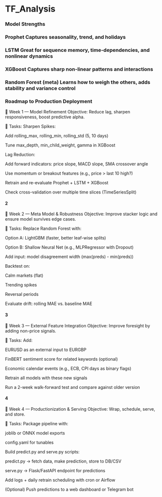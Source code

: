 # TF_Analysis
### Model	Strengths
### Prophet	Captures seasonality, trend, and holidays
### LSTM	Great for sequence memory, time-dependencies, and nonlinear dynamics
### XGBoost	Captures sharp non-linear patterns and interactions
### Random Forest (meta)	Learns how to weigh the others, adds stability and variance control

### Roadmap to Production Deployment
📅 Week 1 — Model Refinement
Objective: Reduce lag, sharpen responsiveness, boost predictive alpha.

🔧 Tasks:
 Sharpen Spikes:

Add rolling_max, rolling_min, rolling_std (5, 10 days)

Tune max_depth, min_child_weight, gamma in XGBoost

 Lag Reduction:

Add forward indicators: price slope, MACD slope, SMA crossover angle

Use momentum or breakout features (e.g., price > last 10 high?)

 Retrain and re-evaluate Prophet + LSTM + XGBoost

 Check cross-validation over multiple time slices (TimeSeriesSplit)

 #### 2
 📅 Week 2 — Meta Model & Robustness
Objective: Improve stacker logic and ensure model survives edge cases.

🔧 Tasks:
 Replace Random Forest with:

Option A: LightGBM (faster, better leaf-wise splits)

Option B: Shallow Neural Net (e.g., MLPRegressor with Dropout)

 Add input: model disagreement width (max(preds) - min(preds))

 Backtest on:

Calm markets (flat)

Trending spikes

Reversal periods

 Evaluate drift: rolling MAE vs. baseline MAE

 #### 3
📅 Week 3 — External Feature Integration
Objective: Improve foresight by adding non-price signals.

🔧 Tasks:
 Add:

EURUSD as an external input to EURGBP

FinBERT sentiment score for related keywords (optional)

Economic calendar events (e.g., ECB, CPI days as binary flags)

 Retrain all models with these new signals

 Run a 2-week walk-forward test and compare against older version

#### 4
📅 Week 4 — Productionization & Serving
Objective: Wrap, schedule, serve, and store.

🔧 Tasks:
 Package pipeline with:

joblib or ONNX model exports

config.yaml for tunables

 Build predict.py and serve.py scripts:

predict.py → fetch data, make prediction, store to DB/CSV

serve.py → Flask/FastAPI endpoint for predictions

 Add logs + daily retrain scheduling with cron or Airflow

 (Optional) Push predictions to a web dashboard or Telegram bot

 

